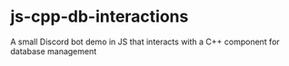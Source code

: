 # js-cpp-db-interactions
A small Discord bot demo in JS that interacts with a C++ component for database management
